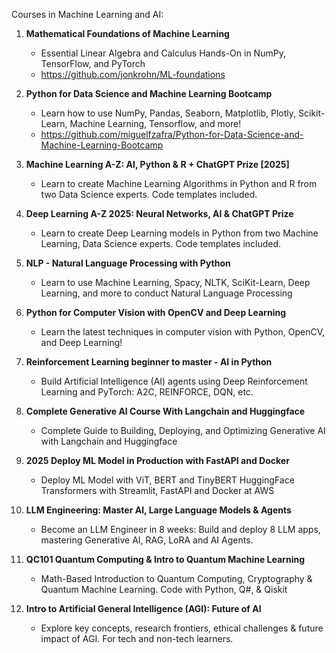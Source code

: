 Courses in Machine Learning and AI:

1. **Mathematical Foundations of Machine Learning**
   - Essential Linear Algebra and Calculus Hands-On in NumPy, TensorFlow, and PyTorch
   - https://github.com/jonkrohn/ML-foundations
   
2. **Python for Data Science and Machine Learning Bootcamp**
   - Learn how to use NumPy, Pandas, Seaborn, Matplotlib, Plotly, Scikit-Learn, Machine Learning, Tensorflow, and more!
   - https://github.com/miguelfzafra/Python-for-Data-Science-and-Machine-Learning-Bootcamp
   
3. **Machine Learning A-Z: AI, Python & R + ChatGPT Prize [2025]**
   - Learn to create Machine Learning Algorithms in Python and R from two Data Science experts. Code templates included.

4. **Deep Learning A-Z 2025: Neural Networks, AI & ChatGPT Prize**
   - Learn to create Deep Learning models in Python from two Machine Learning, Data Science experts. Code templates included.

5. **NLP - Natural Language Processing with Python**
   - Learn to use Machine Learning, Spacy, NLTK, SciKit-Learn, Deep Learning, and more to conduct Natural Language Processing

6. **Python for Computer Vision with OpenCV and Deep Learning**
   - Learn the latest techniques in computer vision with Python, OpenCV, and Deep Learning!

7. **Reinforcement Learning beginner to master - AI in Python**
   - Build Artificial Intelligence (AI) agents using Deep Reinforcement Learning and PyTorch: A2C, REINFORCE, DQN, etc.

8. **Complete Generative AI Course With Langchain and Huggingface**
   - Complete Guide to Building, Deploying, and Optimizing Generative AI with Langchain and Huggingface

9. **2025 Deploy ML Model in Production with FastAPI and Docker**
   - Deploy ML Model with ViT, BERT and TinyBERT HuggingFace Transformers with Streamlit, FastAPI and Docker at AWS

10. **LLM Engineering: Master AI, Large Language Models & Agents**
    - Become an LLM Engineer in 8 weeks: Build and deploy 8 LLM apps, mastering Generative AI, RAG, LoRA and AI Agents.

11. **QC101 Quantum Computing & Intro to Quantum Machine Learning**
    - Math-Based Introduction to Quantum Computing, Cryptography & Quantum Machine Learning. Code with Python, Q#, & Qiskit

12. **Intro to Artificial General Intelligence (AGI): Future of AI**
    - Explore key concepts, research frontiers, ethical challenges & future impact of AGI. For tech and non-tech learners.
